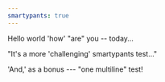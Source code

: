 ```yaml
---
smartypants: true
---
```

Hello world 'how' "are" you -- today...

"It's a more 'challenging' smartypants test..."

'And,' as a bonus --- "one
multiline" test!
